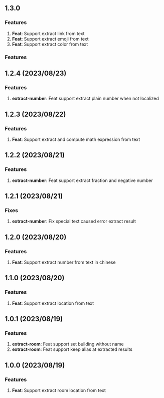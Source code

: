 ## 1.3.0

### Features

1. **Feat**: Support extract link from text
2. **Feat**: Support extract emoji from text
3. **Feat**: Support extract color from text

### Features

## 1.2.4 (2023/08/23)

### Features

1. **extract-number**: Feat support extract plain number when not localized

## 1.2.3 (2023/08/22)

### Features

1. **Feat**: Support extract and compute math expression from text

## 1.2.2 (2023/08/21)

### Features

1. **extract-number**: Feat support extract fraction and negative number

## 1.2.1 (2023/08/21)

### Fixes

1. **extract-number**: Fix special text caused error extract result

## 1.2.0 (2023/08/20)

### Features

1. **Feat**: Support extract number from text in chinese

## 1.1.0 (2023/08/20)

### Features

1. **Feat**: Support extract location from text

## 1.0.1 (2023/08/19)

### Features

1. **extract-room**: Feat support set building without name
2. **extract-room**: Feat support keep alias at extracted results

## 1.0.0 (2023/08/19)

### Features

1. **Feat**: Support extract room location from text
